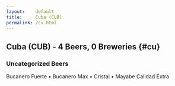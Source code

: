 ```yaml
---
layout:    default
title:     Cuba (CUB)
permalink: /cu.html
---
```


## Cuba (CUB) - 4 Beers, 0 Breweries {#cu}



### Uncategorized Beers

Bucanero Fuerte   • Bucanero Max   • Cristal   • Mayabe Calidad Extra  



 
